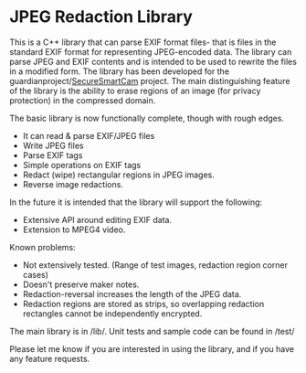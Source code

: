 JPEG Redaction Library
======================

This is a C++ library that can parse EXIF format files- that is files in the standard EXIF format for representing JPEG-encoded data. 
The library can parse JPEG and EXIF contents and is intended to be used to rewrite the files in a modified form.
The library has been developed for the guardianproject/[SecureSmartCam](https://github.com/guardianproject/SecureSmartCam) project.
The main distinguishing feature of the library is the ability to erase regions of an image (for privacy protection) in the compressed domain.

The basic library is now functionally complete, though with rough edges.
* It can read & parse EXIF/JPEG files
* Write JPEG files
* Parse EXIF tags
* Simple operations on EXIF tags
* Redact (wipe) rectangular regions in JPEG images.
* Reverse image redactions.

In the future it is intended that the library will support the following:
* Extensive API around editing EXIF data.
* Extension to MPEG4 video.

Known problems:
* Not extensively tested. (Range of test images, redaction region corner cases)
* Doesn't preserve maker notes.
* Redaction-reversal increases the length of the JPEG data.
* Redaction regions are stored as strips, so overlapping redaction rectangles cannot be independently encrypted.
 
The main library is in /lib/. Unit tests and sample code can be found in /test/

Please let me know if you are interested in using the library, and if you have any feature requests.

